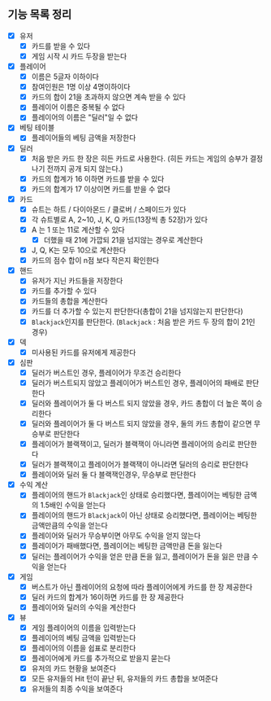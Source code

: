 ## 기능 목록 정리

- [x] 유저
    - [x] 카드를 받을 수 있다
    - [x] 게임 시작 시 카드 두장을 받는다
- [x] 플레이어
    - [x] 이름은 5글자 이하이다
    - [x] 참여인원은 1명 이상 4명이하이다
    - [x] 카드의 합이 21을 초과하지 않으면 계속 받을 수 있다
    - [x] 플레이어 이름은 중복될 수 없다
    - [x] 플레이어의 이름은 "딜러"일 수 없다
- [x] 베팅 테이블 
  - [x] 플레이어들의 베팅 금액을 저장한다
- [x] 딜러
    - [x] 처음 받은 카드 한 장은 히든 카드로 사용한다. (히든 카드는 게임의 승부가 결정나기 전까지 공개 되지 않는다.)
    - [x] 카드의 합계가 16 이하면 카드를 받을 수 있다
    - [x] 카드의 합계가 17 이상이면 카드를 받을 수 없다
- [x] 카드
    - [x] 슈트는 하트 / 다이아몬드 / 클로버 / 스페이드가 있다
    - [x] 각 슈트별로 A, 2~10, J, K, Q 카드(13장씩 총 52장)가 있다
    - [x] A 는 1 또는 11로 계산할 수 있다
        - [x] 더했을 때 21에 가깝되 21을 넘지않는 경우로 계산한다
    - [x] J, Q, K는 모두 10으로 계산한다
    - [x] 카드의 점수 합이 n점 보다 작은지 확인한다
- [x] 핸드
  - [x] 유저가 지닌 카드들을 저장한다
  - [x] 카드를 추가할 수 있다
  - [x] 카드들의 총합을 계산한다
  - [x] 카드를 더 추가할 수 있는지 판단한다(총합이 21을 넘지않는지 판단한다)
  - [x] `Blackjack`인지를 판단한다. (`Blackjack` : 처음 받은 카드 두 장의 합이 21인 경우)
- [x] 덱
    - [x] 미사용된 카드를 유저에게 제공한다
- [x] 심판
  - [x] 딜러가 버스트인 경우, 플레이어가 무조건 승리한다
  - [x] 딜러가 버스트되지 않았고 플레이어가 버스트인 경우, 플레이어의 패배로 판단한다
  - [x] 딜러와 플레이어가 둘 다 버스트 되지 않았을 경우, 카드 총합이 더 높은 쪽이 승리한다
  - [x] 딜러와 플레이어가 둘 다 버스트 되지 않았을 경우, 둘의 카드 총합이 같으면 무승부로 판단한다
  - [x] 플레이어가 블랙잭이고, 딜러가 블랙잭이 아니라면 플레이어의 승리로 판단한다 
  - [x] 딜러가 블랙잭이고 플레이어가 블랙잭이 아니라면 딜러의 승리로 판단한다 
  - [x] 플레이어와 딜러 둘 다 블랙잭인경우, 무승부로 판단한다
- [x] 수익 계산 
  - [x] 플레이어의 핸드가 `Blackjack`인 상태로 승리했다면, 플레이어는 베팅한 금액의 1.5배인 수익을 얻는다
  - [x] 플레이어의 핸드가 `Blackjack`이 아닌 상태로 승리했다면, 플레이어는 베팅한 금액만큼의 수익을 얻는다
  - [x] 플레이어와 딜러가 무승부이면 아무도 수익을 얻지 않는다
  - [x] 플레이어가 패배했다면, 플레이어는 베팅한 금액만큼 돈을 잃는다
  - [x] 딜러는 플레이어가 수익을 얻은 만큼 돈을 잃고, 플레이어가 돈을 잃은 만큼 수익을 얻는다
- [x] 게임
    - [x] 버스트가 아닌 플레이어의 요청에 따라 플레이어에게 카드를 한 장 제공한다
    - [x] 딜러 카드의 합계가 16이하면 카드를 한 장 제공한다
    - [x] 플레이어와 딜러의 수익을 계산한다 
- [x] 뷰
    - [x] 게임 플레이어의 이름을 입력받는다
    - [x] 플레이어의 베팅 금액을 입력받는다
    - [x] 플레이어의 이름을 쉽표로 분리한다
    - [x] 플레이어에게 카드를 추가적으로 받을지 묻는다
    - [x] 유저의 카드 현황을 보여준다
    - [x] 모든 유저들의 Hit 턴이 끝난 뒤, 유저들의 카드 총합을 보여준다
    - [x] 유저들의 최종 수익을 보여준다
